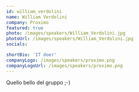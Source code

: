 ```yaml
---
id: william_verdolini
name: William Verdolini
company: Proximo
featured: true
photo: /images/speakers/William_Verdolini.jpg
photoUrl: /images/speakers/William_Verdolini.jpg
socials:

shortBio: 'IT doer'
companyLogo: /images/speakers/proximo.png
companyLogoUrl: /images/speakers/proximo.png
---
```


Quello bello del gruppo ;-)
